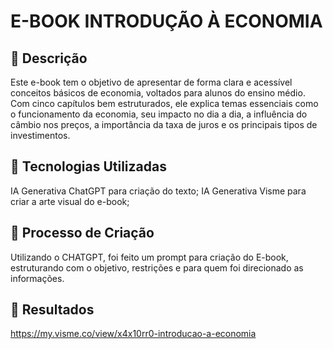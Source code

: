 # E-BOOK INTRODUÇÃO À ECONOMIA

## 📒 Descrição
Este e-book tem o objetivo de apresentar de forma clara e acessível conceitos básicos de economia, voltados para alunos do ensino médio. Com cinco capítulos bem estruturados, ele explica temas essenciais como o funcionamento da economia, seu impacto no dia a dia, a influência do câmbio nos preços, a importância da taxa de juros e os principais tipos de investimentos.

## 🤖 Tecnologias Utilizadas
IA Generativa ChatGPT para criação do texto;
IA Generativa Visme para criar a arte visual do e-book;

## 🧐 Processo de Criação
Utilizando o CHATGPT, foi feito um prompt para criação do E-book, estruturando com o objetivo, restrições e para quem foi direcionado as informações.

## 🚀 Resultados
https://my.visme.co/view/x4x10rr0-introducao-a-economia 
